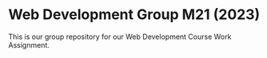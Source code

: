 # Web Development Group M21 (2023)

This is our group repository for our Web Development Course Work Assignment.
